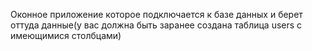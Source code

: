Оконное приложение которое подключается к базе данных и берет оттуда данные(у вас должна быть заранее создана таблица users с имеющимися столбцами)

